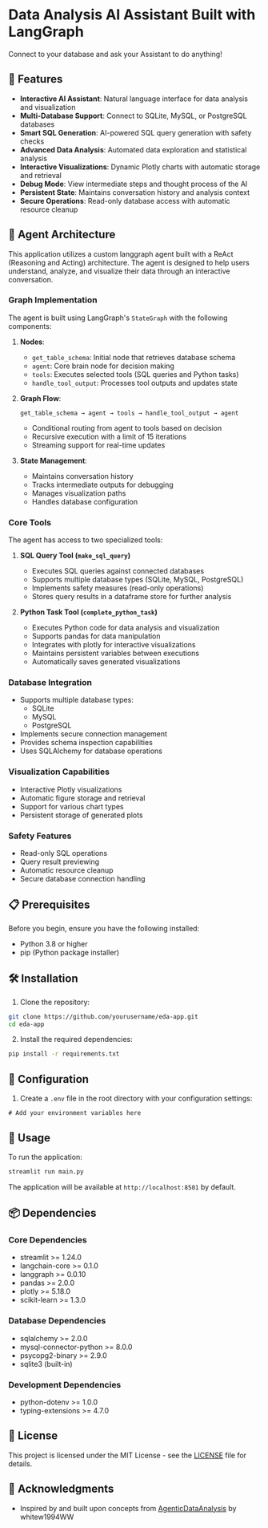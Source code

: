 # Data Analysis AI Assistant Built with LangGraph

Connect to your database and ask your Assistant to do anything!

## 🚀 Features

- **Interactive AI Assistant**: Natural language interface for data analysis and visualization
- **Multi-Database Support**: Connect to SQLite, MySQL, or PostgreSQL databases
- **Smart SQL Generation**: AI-powered SQL query generation with safety checks
- **Advanced Data Analysis**: Automated data exploration and statistical analysis
- **Interactive Visualizations**: Dynamic Plotly charts with automatic storage and retrieval
- **Debug Mode**: View intermediate steps and thought process of the AI
- **Persistent State**: Maintains conversation history and analysis context
- **Secure Operations**: Read-only database access with automatic resource cleanup

## 🤖 Agent Architecture

This application utilizes a custom langgraph agent built with a ReAct (Reasoning and Acting) architecture. The agent is designed to help users understand, analyze, and visualize their data through an interactive conversation.

### Graph Implementation
The agent is built using LangGraph's `StateGraph` with the following components:

1. **Nodes**:
   - `get_table_schema`: Initial node that retrieves database schema
   - `agent`: Core brain node for decision making
   - `tools`: Executes selected tools (SQL queries and Python tasks)
   - `handle_tool_output`: Processes tool outputs and updates state

2. **Graph Flow**:
   ```
   get_table_schema → agent → tools → handle_tool_output → agent
   ```
   - Conditional routing from agent to tools based on decision
   - Recursive execution with a limit of 15 iterations
   - Streaming support for real-time updates

3. **State Management**:
   - Maintains conversation history
   - Tracks intermediate outputs for debugging
   - Manages visualization paths
   - Handles database configuration

### Core Tools
The agent has access to two specialized tools:

1. **SQL Query Tool (`make_sql_query`)**
   - Executes SQL queries against connected databases
   - Supports multiple database types (SQLite, MySQL, PostgreSQL)
   - Implements safety measures (read-only operations)
   - Stores query results in a dataframe store for further analysis

2. **Python Task Tool (`complete_python_task`)**
   - Executes Python code for data analysis and visualization
   - Supports pandas for data manipulation
   - Integrates with plotly for interactive visualizations
   - Maintains persistent variables between executions
   - Automatically saves generated visualizations

### Database Integration
- Supports multiple database types:
  - SQLite
  - MySQL
  - PostgreSQL
- Implements secure connection management
- Provides schema inspection capabilities
- Uses SQLAlchemy for database operations

### Visualization Capabilities
- Interactive Plotly visualizations
- Automatic figure storage and retrieval
- Support for various chart types
- Persistent storage of generated plots

### Safety Features
- Read-only SQL operations
- Query result previewing
- Automatic resource cleanup
- Secure database connection handling

## 📋 Prerequisites

Before you begin, ensure you have the following installed:
- Python 3.8 or higher
- pip (Python package installer)

## 🛠️ Installation

1. Clone the repository:
```bash
git clone https://github.com/yourusername/eda-app.git
cd eda-app
```

2. Install the required dependencies:
```bash
pip install -r requirements.txt
```

## 🔧 Configuration

1. Create a `.env` file in the root directory with your configuration settings:
```
# Add your environment variables here
```

## 🚀 Usage

To run the application:

```bash
streamlit run main.py
```

The application will be available at `http://localhost:8501` by default.

## 📦 Dependencies

### Core Dependencies
- streamlit >= 1.24.0
- langchain-core >= 0.1.0
- langgraph >= 0.0.10
- pandas >= 2.0.0
- plotly >= 5.18.0
- scikit-learn >= 1.3.0

### Database Dependencies
- sqlalchemy >= 2.0.0
- mysql-connector-python >= 8.0.0
- psycopg2-binary >= 2.9.0
- sqlite3 (built-in)

### Development Dependencies
- python-dotenv >= 1.0.0
- typing-extensions >= 4.7.0

## 📝 License

This project is licensed under the MIT License - see the [LICENSE](LICENSE) file for details.

## 🙏 Acknowledgments

- Inspired by and built upon concepts from [AgenticDataAnalysis](https://github.com/whitew1994WW/AgenticDataAnalysis) by whitew1994WW 